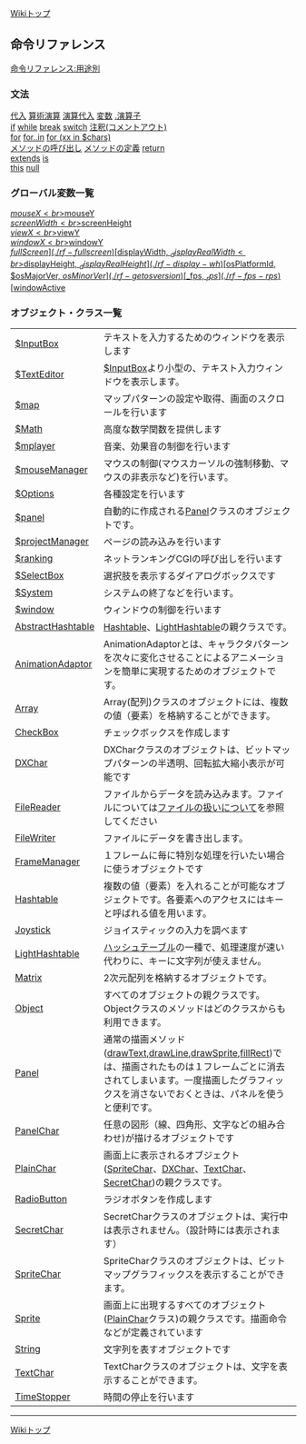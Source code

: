 
[Wikiトップ](./)

## 命令リファレンス

[命令リファレンス:用途別](./reference-use)

### 文法
[代入](./rf-assign)
[算術演算](./rf-arithmetic)
[演算代入](./rf-assign-oper)
[変数](./rf-variable)
[.演算子](./rf-operator)  
[if](./rf-if)
[while](./rf-while)
[break](./rf-break)
[switch](./rf-switch)
[注釈(コメントアウト)](./rf-comment)  
[for](./rf-for)
[for..in](./rf-for-in)
[for (xx in $chars)](./rf-for-chars)  
[メソッドの呼び出し](./rf-method-call)
[メソッドの定義](./rf-method-define)
[return](./rf-return)  
[extends](./rf-extends)
[is](./rf-is)  
[this](./rf-this)
[null](./rf-null)  

### グローバル変数一覧
[$mouseX<br>$mouseY](./rf-mouse-xy)  
[$screenWidth<br>$screenHeight](./rf-screen-wh)  
[$viewX<br>$viewY](./rf-view-xy)  
[$windowX<br>$windowY](./rf-window-xy)  
[$fullScreen](./rf-fullscreen)  
[$displayWidth, $_displayRealWidth<br>$displayHeight, $_displayRealHeight](./rf-display-wh)  
[$osPlatformId, $osMajorVer, $osMinorVer](./rf-getosversion)  
[$_fps, $_rps](./rf-fps-rps)  
[$windowActive](./rf-window-active)

### オブジェクト・クラス一覧  
  

|||
|--|--|
|[$InputBox](./rf-inputbox)|テキストを入力するためのウィンドウを表示します|
|[$TextEditor](./rf-texteditor)|[$InputBox](./rf-inputbox)より小型の、テキスト入力ウィンドウを表示します。|
|[$map](./rf-map)|マップパターンの設定や取得、画面のスクロールを行います|
|[$Math](./rf-math)|高度な数学関数を提供します|
|[$mplayer](./rf-mplayer)|音楽、効果音の制御を行います|
|[$mouseManager](./rf-mousemanager)|マウスの制御(マウスカーソルの強制移動、マウスの非表示など)を行います。|
|[$Options](./rf-options)|各種設定を行います|
|[$panel](./rf-panel-g)|自動的に作成される[Panel](./rf-panel)クラスのオブジェクトです。|
|[$projectManager](./rf-projectmanager)|ページの読み込みを行います|
|[$ranking](./rf-ranking)|ネットランキングCGIの呼び出しを行います|
|[$SelectBox](./rf-selectbox)|選択肢を表示するダイアログボックスです|
|[$System](./rf-system)|システムの終了などを行います。|
|[$window](./rf-window)|ウィンドウの制御を行います|
|[AbstractHashtable](./rf-abstracthashtable)|[Hashtable](./rf-hashtable)、[LightHashtable](./rf-lighthashtable)の親クラスです。|
|[AnimationAdaptor](./rf-animationadaptor)|AnimationAdaptorとは、キャラクタパターンを次々に変化させることによるアニメーションを簡単に実現するためのオブジェクトです。|
|[Array](./rf-array)|Array(配列)クラスのオブジェクトには、複数の値（要素）を格納することができます。|
|[CheckBox](./rf-checkbox)|チェックボックスを作成します|
|[DXChar](./rf-dxchar)|DXCharクラスのオブジェクトは、ビットマップパターンの半透明、回転拡大縮小表示が可能です|
|[FileReader](./rf-filereader)|ファイルからデータを読み込みます。ファイルについては[ファイルの扱いについて](./rf-file-handling)を参照してください|
|[FileWriter](./rf-filewriter)|ファイルにデータを書き出します。|
|[FrameManager](./rf-framemanager)|１フレームに毎に特別な処理を行いたい場合に使うオブジェクトです|
|[Hashtable](./rf-hashtable)|複数の値（要素）を入れることが可能なオブジェクトです。各要素へのアクセスにはキーと呼ばれる値を用います。|
|[Joystick](./rf-joystick)|ジョイスティックの入力を調べます|
|[LightHashtable](./rf-lighthashtable)|[ハッシュテーブル](./rf-hashtable)の一種で、処理速度が速い代わりに、キーに文字列が使えません。|
|[Matrix](./rf-matrix)|2次元配列を格納するオブジェクトです。|
|[Object](./rf-object)|すべてのオブジェクトの親クラスです。Objectクラスのメソッドはどのクラスからも利用できます。|
|[Panel](./rf-panel)|通常の描画メソッド([drawText](./rf-sprite#spritedrawtext),[drawLine](./rf-sprite#spritedrawline),[drawSprite](./rf-sprite#spritedrawsprite),[fillRect](./rf-sprite#spritefillrect))では、描画されたものは１フレームごとに消去されてしまいます。一度描画したグラフィックスを消さないでおくときは、パネルを使うと便利です。|
|[PanelChar](./rf-panelchar)|任意の図形（線、四角形、文字などの組み合わせ)が描けるオブジェクトです|
|[PlainChar](./rf-plainchar)|画面上に表示されるオブジェクト([SpriteChar](./rf-spritechar)、[DXChar](./rf-dxchar)、[TextChar](./rf-textchar)、[SecretChar](./rf-secretchar))の親クラスです。|
|[RadioButton](./rf-radiobutton)|ラジオボタンを作成します|
|[SecretChar](./rf-secretchar)|SecretCharクラスのオブジェクトは、実行中は表示されません。（設計時には表示されます）|
|[SpriteChar](./rf-spritechar)|SpriteCharクラスのオブジェクトは、ビットマップグラフィックスを表示することができます。|
|[Sprite](./rf-sprite)|画面上に出現するすべてのオブジェクト([PlainChar](./rf-plainchar)クラス)の親クラスです。描画命令などが定義されています|
|[String](./rf-string)|文字列を表すオブジェクトです|
|[TextChar](./rf-textchar)|TextCharクラスのオブジェクトは、文字を表示することができます。|
|[TimeStopper](./rf-timestopper)|時間の停止を行います|

***

[Wikiトップ](./)

